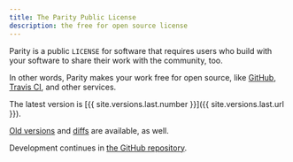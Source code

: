 ```yaml
---
title: The Parity Public License
description: the free for open source license
---
```


Parity is a public `LICENSE` for software that requires users who build with your software to share their work with the community, too.

In other words, Parity makes your work free for open source, like [GitHub](https://github.com), [Travis CI](https://travis-ci.com), and other services.

The latest version is [{{ site.versions.last.number }}]({{ site.versions.last.url }}).

[Old versions](/versions/) and [diffs](/diffs/) are available, as well.

Development continues in [the GitHub repository](https://github.com/licensezero/parity-public-license).
